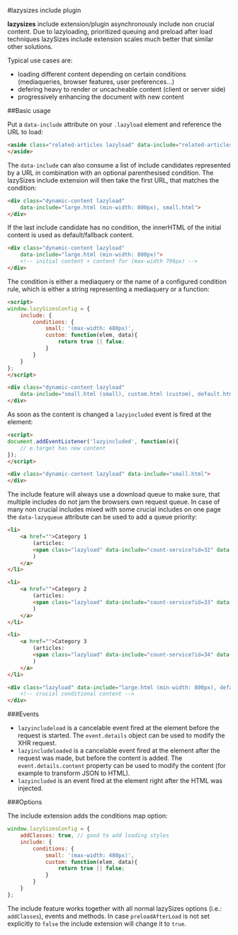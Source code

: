 #lazysizes include plugin

**lazysizes** include extension/plugin asynchronously include non crucial content. Due to lazyloading, prioritized queuing and preload after load techniques lazySizes include extension scales much better that similar other solutions.

Typical use cases are:

* loading different content depending on certain conditions (mediaqueries, browser features, user preferences...)
* defering heavy to render or uncacheable content (client or server side)
* progressively enhancing the document with new content

##Basic usage

Put a ``data-include`` attribute on your ``.lazyload`` element and reference the URL to load:

```html
<aside class="related-articles lazyload" data-include="related-articles.html?contentid=32">
</aside>
```

The ``data-include`` can also consume a list of include candidates represented by a URL in combination with an optional parenthesised condition. The lazySizes include extension will then take the first URL, that matches the condition:

```html
<div class="dynamic-content lazyload"
	data-include="large.html (min-width: 800px), small.html">
</div>
```

If the last include candidate has no condition, the innerHTML of the initial content is used as default/fallback content.

```html
<div class="dynamic-content lazyload"
	data-include="large.html (min-width: 800px)">
	<!-- initial content + content for (max-width 799px) -->
</div>
```

The condition is either a mediaquery or the name of a configured condition rule, which is either a string representing a mediaquery or a function:

```html
<script>
window.lazySizesConfig = {
	include: {
		conditions: {
			small: '(max-width: 480px)',
			custom: function(elem, data){
				return true || false;
			}
		}
	}
};
</script>

<div class="dynamic-content lazyload"
	data-include="small.html (small), custom.html (custom), default.html">
</div>
```

As soon as the content is changed a ``lazyincluded`` event is fired at the element:

```html
<script>
document.addEventListener('lazyincluded', function(e){
	// e.target has new content
});
</script>

<div class="dynamic-content lazyload" data-include="small.html">
</div>
```

The include feature will always use a download queue to make sure, that multiple includes do not jam the browsers own request queue. In case of many non crucial includes mixed with some crucial includes on one page the ``data-lazyqueue`` attribute can be used to add a queue priority:

```html
<li>
	<a href="">Category 1
		(articles:
		<span class="lazyload" data-include="count-service?id=32" data-lazyqueue=""></span>
		)
	</a>
</li>

<li>
	<a href="">Category 2
		(articles:
		<span class="lazyload" data-include="count-service?id=33" data-lazyqueue=""></span>
		)
	</a>
</li>

<li>
	<a href="">Category 3
		(articles:
		<span class="lazyload" data-include="count-service?id=34" data-lazyqueue=""></span>
		)
	</a>
</li>

<div class="lazyload" data-include="large.html (min-width: 800px), default.html">
	<!-- crucial conditional content -->
</div>
```

###Events

* ``lazyincludeload`` is a cancelable event fired at the element before the request is started. The ``event.details`` object can be used to modify the XHR request.
* ``lazyincludeloaded`` is a cancelable event fired at the element after the request was made, but before the content is added. The ``event.details.content`` property can be used to modify the content (for example to transform JSON to HTML).
* ``lazyincluded`` is an event fired at the element right after the HTML was injected.

###Options

The include extension adds the conditions map option:

```js
window.lazySizesConfig = {
	addClasses: true, // good to add loading styles
	include: {
		conditions: {
			small: '(max-width: 480px)',
			custom: function(elem, data){
				return true || false;
			}
		}
	}
};
```

The include feature works together with all normal lazySizes options (i.e.: ``addClasses``), events and methods. In case ``preloadAfterLoad`` is not set explicitly to ``false`` the include extension will change it to ``true``.
